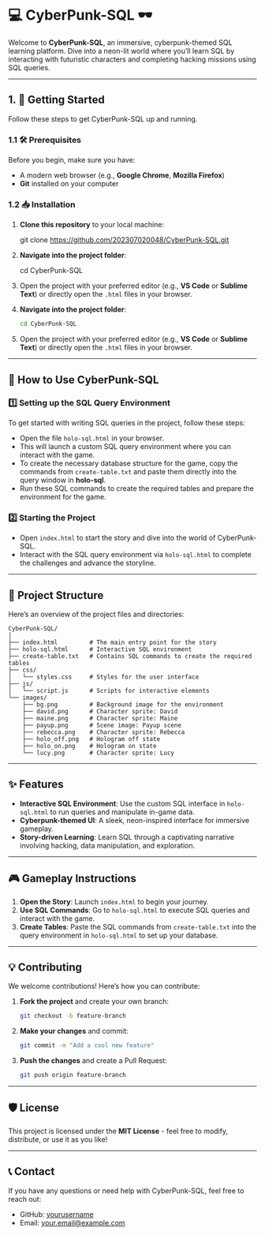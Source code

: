 # 💻 CyberPunk-SQL 🕶️

Welcome to **CyberPunk-SQL**, an immersive, cyberpunk-themed SQL learning platform. Dive into a neon-lit world where you’ll learn SQL by interacting with futuristic characters and completing hacking missions using SQL queries.

---

## 1. 🚀 Getting Started

Follow these steps to get CyberPunk-SQL up and running.

### 1.1 🛠️ Prerequisites

Before you begin, make sure you have:

- A modern web browser (e.g., **Google Chrome**, **Mozilla Firefox**)
- **Git** installed on your computer

### 1.2 📥 Installation

1. **Clone this repository** to your local machine:

   git clone https://github.com/202307020048/CyberPunk-SQL.git

2. **Navigate into the project folder**:

   cd CyberPunk-SQL

3. Open the project with your preferred editor (e.g., **VS Code** or **Sublime Text**) or directly open the `.html` files in your browser.


2. **Navigate into the project folder**:
   
   ```bash
   cd CyberPunk-SQL
   ```

3. Open the project with your preferred editor (e.g., **VS Code** or **Sublime Text**) or directly open the `.html` files in your browser.

---

## 📜 How to Use CyberPunk-SQL

### 1️⃣ Setting up the SQL Query Environment

To get started with writing SQL queries in the project, follow these steps:

- Open the file `holo-sql.html` in your browser.
- This will launch a custom SQL query environment where you can interact with the game.
- To create the necessary database structure for the game, copy the commands from `create-table.txt` and paste them directly into the query window in **holo-sql**.
- Run these SQL commands to create the required tables and prepare the environment for the game.

### 2️⃣ Starting the Project

- Open `index.html` to start the story and dive into the world of CyberPunk-SQL.
- Interact with the SQL query environment via `holo-sql.html` to complete the challenges and advance the storyline.

---

## 📂 Project Structure

Here’s an overview of the project files and directories:

```plaintext
CyberPunk-SQL/
│
├── index.html         # The main entry point for the story
├── holo-sql.html      # Interactive SQL environment
├── create-table.txt   # Contains SQL commands to create the required tables
├── css/
│   └── styles.css     # Styles for the user interface
├── js/
│   └── script.js      # Scripts for interactive elements
└── images/
    ├── bg.png         # Background image for the environment
    ├── david.png      # Character sprite: David
    ├── maine.png      # Character sprite: Maine
    ├── payup.png      # Scene image: Payup scene
    ├── rebecca.png    # Character sprite: Rebecca
    ├── holo_off.png   # Hologram off state
    ├── holo_on.png    # Hologram on state
    └── lucy.png       # Character sprite: Lucy
```

---

## ✨ Features

- **Interactive SQL Environment**: Use the custom SQL interface in `holo-sql.html` to run queries and manipulate in-game data.
- **Cyberpunk-themed UI**: A sleek, neon-inspired interface for immersive gameplay.
- **Story-driven Learning**: Learn SQL through a captivating narrative involving hacking, data manipulation, and exploration.

---

## 🎮 Gameplay Instructions

1. **Open the Story**: Launch `index.html` to begin your journey.
2. **Use SQL Commands**: Go to `holo-sql.html` to execute SQL queries and interact with the game.
3. **Create Tables**: Paste the SQL commands from `create-table.txt` into the query environment in `holo-sql.html` to set up your database.

---

## 💡 Contributing

We welcome contributions! Here’s how you can contribute:

1. **Fork the project** and create your own branch:
   ```bash
   git checkout -b feature-branch
   ```
2. **Make your changes** and commit:
   ```bash
   git commit -m "Add a cool new feature"
   ```
3. **Push the changes** and create a Pull Request:
   ```bash
   git push origin feature-branch
   ```

---

## 🛡️ License

This project is licensed under the **MIT License** - feel free to modify, distribute, or use it as you like!

---

## 📞 Contact

If you have any questions or need help with CyberPunk-SQL, feel free to reach out:

- GitHub: [yourusername](https://github.com/202307020048)
- Email: [your.email@example.com](mailto:202307020048@karnavatiuniversity.edu.in)
